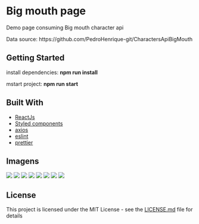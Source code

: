 <h1>Big mouth page</h1>

<p>Demo page consuming Big mouth character api</p>
<p>Data source: https://github.com/PedroHenrique-git/CharactersApiBigMouth</p>

## Getting Started

install dependencies: <b>npm run install</b> 

mstart project: <b>npm run start</b>

## Built With

* [ReactJs](https://pt-br.reactjs.org/) 
* [Styled components](https://styled-components.com/) 
* [axios](https://github.com/axios/axios)
* [eslint](https://eslint.org/)
* [prettier](https://prettier.io/)



## Imagens

<img src="/src/images/desktop_principal_page.png">
<img src="/src/images/mobile_principal_page.png">
<img src="/src/images/desktop_create_page.png">
<img src="/src/images/mobile_create_page.png">
<img src="/src/images/desktop_edit_page.png">
<img src="/src/images/mobile_edit_page.png">
<img src="/src/images/desktop_individual_page.png">
<img src="/src/images/mobile_individual_page.png">

## License

This project is licensed under the MIT License - see the [LICENSE.md](LICENSE.md) file for details

